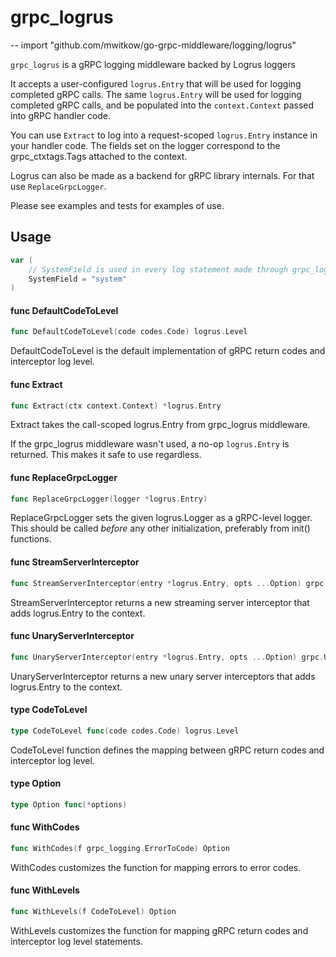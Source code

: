 # grpc_logrus
--
    import "github.com/mwitkow/go-grpc-middleware/logging/logrus"

`grpc_logrus` is a gRPC logging middleware backed by Logrus loggers

It accepts a user-configured `logrus.Entry` that will be used for logging
completed gRPC calls. The same `logrus.Entry` will be used for logging completed
gRPC calls, and be populated into the `context.Context` passed into gRPC handler
code.

You can use `Extract` to log into a request-scoped `logrus.Entry` instance in
your handler code. The fields set on the logger correspond to the
grpc_ctxtags.Tags attached to the context.

Logrus can also be made as a backend for gRPC library internals. For that use
`ReplaceGrpcLogger`.

Please see examples and tests for examples of use.

## Usage

```go
var (
	// SystemField is used in every log statement made through grpc_logrus. Can be overwritten before any initialization code.
	SystemField = "system"
)
```

#### func  DefaultCodeToLevel

```go
func DefaultCodeToLevel(code codes.Code) logrus.Level
```
DefaultCodeToLevel is the default implementation of gRPC return codes and
interceptor log level.

#### func  Extract

```go
func Extract(ctx context.Context) *logrus.Entry
```
Extract takes the call-scoped logrus.Entry from grpc_logrus middleware.

If the grpc_logrus middleware wasn't used, a no-op `logrus.Entry` is returned.
This makes it safe to use regardless.

#### func  ReplaceGrpcLogger

```go
func ReplaceGrpcLogger(logger *logrus.Entry)
```
ReplaceGrpcLogger sets the given logrus.Logger as a gRPC-level logger. This
should be called *before* any other initialization, preferably from init()
functions.

#### func  StreamServerInterceptor

```go
func StreamServerInterceptor(entry *logrus.Entry, opts ...Option) grpc.StreamServerInterceptor
```
StreamServerInterceptor returns a new streaming server interceptor that adds
logrus.Entry to the context.

#### func  UnaryServerInterceptor

```go
func UnaryServerInterceptor(entry *logrus.Entry, opts ...Option) grpc.UnaryServerInterceptor
```
UnaryServerInterceptor returns a new unary server interceptors that adds
logrus.Entry to the context.

#### type CodeToLevel

```go
type CodeToLevel func(code codes.Code) logrus.Level
```

CodeToLevel function defines the mapping between gRPC return codes and
interceptor log level.

#### type Option

```go
type Option func(*options)
```


#### func  WithCodes

```go
func WithCodes(f grpc_logging.ErrorToCode) Option
```
WithCodes customizes the function for mapping errors to error codes.

#### func  WithLevels

```go
func WithLevels(f CodeToLevel) Option
```
WithLevels customizes the function for mapping gRPC return codes and interceptor
log level statements.
